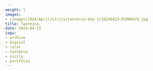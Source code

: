 ```yaml
---
weight: 1
images:
- /images/2024/April/sicily/taormina-day-1/20240423-P1080476.jpg
title: Taormina.
date: 2024-04-23
tags:
- archive
- digital
- color
- taormina
- sicily
- portfolio
---
```


